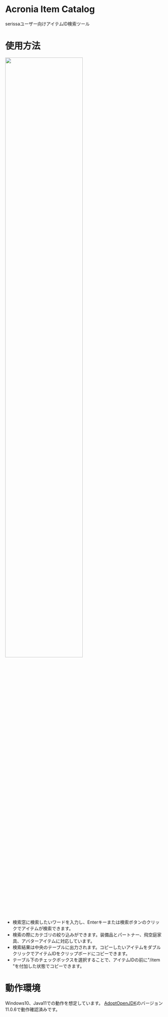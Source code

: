 Acronia Item Catalog
====

serissaユーザー向けアイテムID検索ツール

# 使用方法
<img src="https://user-images.githubusercontent.com/60921173/74589945-4e9f7b80-504d-11ea-8b96-e69f01629c22.png" width="70%">

- 検索窓に検索したいワードを入力し、Enterキーまたは検索ボタンのクリックでアイテムが検索できます。
- 検索の際にカテゴリの絞り込みができます。装備品とパートナー、飛空庭家具、アバターアイテムに対応しています。
- 検索結果は中央のテーブルに出力されます。コピーしたいアイテムをダブルクリックでアイテムIDをクリップボードにコピーできます。
- テーブル下のチェックボックスを選択することで、アイテムIDの前に"/item "を付加した状態でコピーできます。

# 動作環境
Windows10、Java11での動作を想定しています。
[AdoptOpenJDK](https://adoptopenjdk.net/)のバージョン11.0.6で動作確認済みです。
